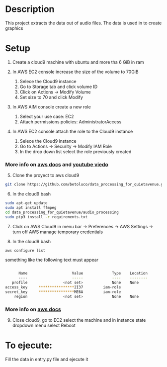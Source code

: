 # Description
This project extracts the data out of audio files. The data is used in to create graphics

# Setup

1. Create a cloud9 machine with ubuntu and more tha 6 GiB in ram
2. In AWS EC2 console increase the size of the volume to 70GiB
   1. Selece the Cloud9 instance
   2. Go to Storage tab and click volume ID
   3. Click on Actions -> Modify Volume
   4. Set size to 70 and click Modify

3. In AWS AIM console create a new role 
   1. Select your use case: EC2
   2. Attach permissions policies: AdministratorAccess

4. In AWS EC2 console attach the role to the Cloud9 instance
   1. Selece the Cloud9 instance
   2. Go to Actions -> Security -> Modify IAM Role
   3. In the drop down list select the role previously created
### More info on [aws docs](https://docs.aws.amazon.com/cloud9/latest/user-guide/credentials.html#credentials-temporary-attach-console) and [youtube viedo](https://www.youtube.com/watch?v=C4AyfV3Z3xs)

5. Clone the proyect to aws cloud9
```bash
git clone https://github.com/betoluco/data_processing_for_quietavenue.git
```

6. In the cloud9 bash
```bash
sudo apt-get update
sudo apt install ffmpeg
cd data_processing_for_quietavenue/audio_processing
sudo pip3 install -r requirements.txt
```

7. Click on AWS Cloud9 in menu bar -> Preferences -> AWS Settings -> turn off AWS manage temporary credentials

8. In the cloud9 bash
```bash
aws configure list
```
something like the following text must appear
```bash

      Name                    Value             Type    Location
      ----                    -----             ----    --------
   profile                <not set>             None    None
access_key     ****************2I37         iam-role    
secret_key     ****************ME6A         iam-role    
    region                <not set>             None    None
```
### More info on [aws docs](https://aws.amazon.com/premiumsupport/knowledge-center/access-key-does-not-exist)

9. Close cloud9, go to EC2 select the machine and in instance state dropdown menu select Reboot

# To ejecute:

Fill the data in entry.py file and ejecute it
